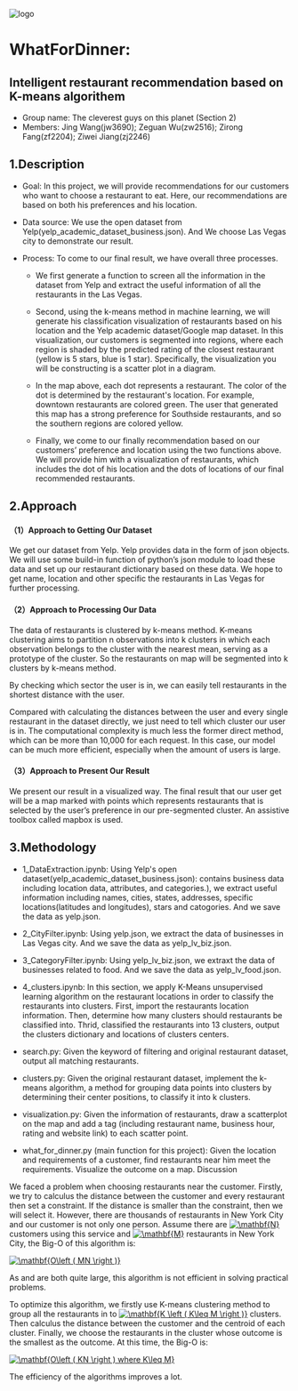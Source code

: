 ![logo](https://raw.githubusercontent.com/rachelzirongfang/WhatForDinner/master/img-storage/logo1.png)

# WhatForDinner: 
## Intelligent restaurant recommendation based on K-means algorithem
* Group name: The cleverest guys on this planet (Section 2)
* Members: Jing Wang(jw3690); Zeguan Wu(zw2516); Zirong Fang(zf2204); Ziwei Jiang(zj2246)

## 1.Description

* Goal: In this project, we will provide recommendations for our customers who want to choose a restaurant to eat. Here, our recommendations are based on both his preferences and his location.

* Data source: We use the open dataset from Yelp(yelp_academic_dataset_business.json). And We choose Las Vegas city to demonstrate our result.

* Process: To come to our final result, we have overall three processes.

  - We first generate a function to screen all the information in the dataset from Yelp and extract the useful information of all the restaurants in the Las Vegas.

  - Second, using the k-means method in machine learning, we will generate his classification visualization of restaurants based on his location and the Yelp academic dataset/Google map dataset. In this visualization, our customers is segmented into regions, where each region is shaded by the predicted rating of the closest restaurant (yellow is 5 stars, blue is 1 star). Specifically, the visualization you will be constructing is a scatter plot in a diagram.

  - In the map above, each dot represents a restaurant. The color of the dot is determined by the restaurant's location. For example, downtown restaurants are colored green. The user that generated this map has a strong preference for Southside restaurants, and so the southern regions are colored yellow.

  - Finally, we come to our finally recommendation based on our customers’ preference and location using the two functions above. We will provide him with a visualization of restaurants, which includes the dot of his location and the dots of locations of our final recommended restaurants.


## 2.Approach

#### （1）Approach to Getting Our Dataset
 
 We get our dataset from Yelp. Yelp provides data in the form of json objects. We will use some build-in function of python’s json module to load these data and set up our restaurant dictionary based on these data. We hope to get name, location and other specific the restaurants in Las Vegas for further processing.

#### （2）Approach to Processing Our Data
The data of restaurants is clustered by k-means method. K-means clustering aims to partition n observations into k clusters in which each observation belongs to the cluster with the nearest mean, serving as a prototype of the cluster. So the restaurants on map will be segmented into k clusters by k-means method.

By checking which sector the user is in, we can easily tell restaurants in the shortest distance with the user.

Compared with calculating the distances between the user and every single restaurant in the dataset directly, we just need to tell which cluster our user is in. The computational complexity is much less the former direct method, which can be more than 10,000 for each request. In this case, our model can be much more efficient, especially when the amount of users is large.

#### （3）Approach to Present Our Result
We present our result in a visualized way. The final result that our user get will be a map marked with points which represents restaurants that is selected by the user’s preference in our pre-segmented cluster. An assistive toolbox called mapbox is used.

## 3.Methodology

* 1_DataExtraction.ipynb: Using Yelp's open dataset(yelp_academic_dataset_business.json): contains business data including location data, attributes, and categories.), we extract useful information including names, cities, states, addresses, specific locations(latitudes and longitudes), stars and catogories. And we save the data as yelp.json.

* 2_CityFilter.ipynb: Using yelp.json, we extract the data of businesses in Las Vegas city. And we save the data as yelp_lv_biz.json.

* 3_CategoryFilter.ipynb: Using yelp_lv_biz.json, we extraxt the data of businesses related to food. And we save the data as yelp_lv_food.json.

* 4_clusters.ipynb: In this section, we apply K-Means unsupervised learning algorithm on the restaurant locations in order to classify the restaurants into clusters. First, import the restaurants location information. Then, determine how many clusters should restaurants be classified into. Thrid, classified the restaurants into 13 clusters, output the clusters dictionary and locations of clusters centers.

* search.py: Given the keyword of filtering and original restaurant dataset, output all matching restaurants.

* clusters.py: Given the original restaurant dataset, implement the k-means algorithm, a method for grouping data points into 
clusters by determining their center positions, to classify it into k clusters.

* visualization.py: Given the information of restaurants, draw a scatterplot on the map and add a tag (including restaurant name, business hour, rating and website link) to each scatter point.

* what_for_dinner.py (main function for this project): Given the location and requirements of a customer, find restaurants near him meet the requirements. Visualize the outcome on a map.
Discussion

We faced a problem when choosing restaurants near the customer. Firstly, we try to calculus the distance between the customer and every restaurant then set a constraint. If the distance is smaller than the constraint, then we will select it. However, there are thousands of restaurants in New York City and our customer is not only one person. Assume there are <a href="https://www.codecogs.com/eqnedit.php?latex=\dpi{150}&space;\mathbf{N}" target="_blank"><img src="https://latex.codecogs.com/gif.latex?\dpi{150}&space;\mathbf{N}" title="\mathbf{N}" /></a> customers using this service and <a href="https://www.codecogs.com/eqnedit.php?latex=\dpi{150}&space;\mathbf{M}" target="_blank"><img src="https://latex.codecogs.com/gif.latex?\dpi{150}&space;\mathbf{M}" title="\mathbf{M}" /></a> restaurants in New York City, the Big-O of this algorithm is:

<a href="https://www.codecogs.com/eqnedit.php?latex=\dpi{150}&space;\mathbf{O\left&space;(&space;MN&space;\right&space;)}" target="_blank"><img src="https://latex.codecogs.com/gif.latex?\dpi{150}&space;\mathbf{O\left&space;(&space;MN&space;\right&space;)}" title="\mathbf{O\left ( MN \right )}" /></a>

As  and  are both quite large, this algorithm is not efficient in solving practical problems.

To optimize this algorithm, we firstly use K-means clustering method to group all the restaurants in to <a href="https://www.codecogs.com/eqnedit.php?latex=\dpi{150}&space;\mathbf{K&space;\left&space;(&space;K\leq&space;M&space;\right&space;)}" target="_blank"><img src="https://latex.codecogs.com/gif.latex?\dpi{150}&space;\mathbf{K&space;\left&space;(&space;K\leq&space;M&space;\right&space;)}" title="\mathbf{K \left ( K\leq M \right )}" /></a> clusters. Then calculus the distance between the customer and the centroid of each cluster. Finally, we choose the restaurants in the cluster whose outcome is the smallest as the outcome. At this time, the Big-O is:

<a href="https://www.codecogs.com/eqnedit.php?latex=\dpi{150}&space;\bg_white&space;\mathbf{O\left&space;(&space;KN&space;\right&space;)&space;where&space;K\leq&space;M}" target="_blank"><img src="https://latex.codecogs.com/gif.latex?\dpi{150}&space;\bg_white&space;\mathbf{O\left&space;(&space;KN&space;\right&space;)&space;where&space;K\leq&space;M}" title="\mathbf{O\left ( KN \right ) where K\leq M}" /></a>

The efficiency of the algorithms improves a lot.
